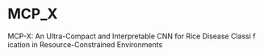 # MCP_X
 MCP-X: An Ultra-Compact and Interpretable CNN for Rice Disease Classi f  ication in Resource-Constrained Environments

